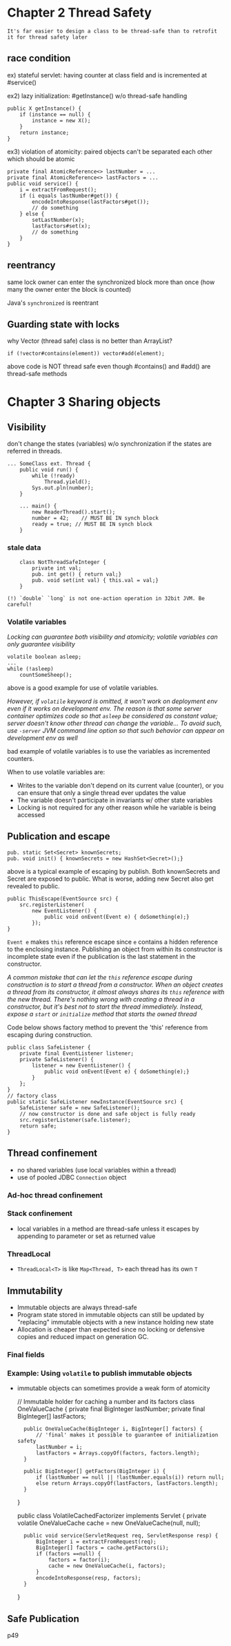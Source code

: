 # Chapter 2 Thread Safety

`It's far easier to design a class to be thread-safe than to retrofit it for thread safety later`

## race condition

ex) stateful servlet: having counter at class field and is incremented at #service()

ex2) lazy initialization: #getInstance() w/o thread-safe handling

	public X getInstance() {
		if (instance == null) {
			instance = new X();
		}
		return instance;
	}

ex3) violation of atomicity: paired objects can't be separated each other which should be atomic

	private final AtomicReference<> lastNumber = ...
	private final AtomicReference<> lastFactors = ...
	public void service() {
		i = extractFromRequest();
		if (i equals lastNumber#get()) {
			encodeIntoResponse(lastFactors#get());
			// do something
		} else {
			setLastNumber(x);
			lastFactors#set(x);
			// do something
		}
	}

## reentrancy

same lock owner can enter the synchronized block more than once (how many the owner enter the block is counted)

Java's `synchronized` is reentrant

## Guarding state with locks

why Vector (thread safe) class is no better than ArrayList?

	if (!vector#contains(element)) vector#add(element);

above code is NOT thread safe even though #contains() and #add() are thread-safe methods

# Chapter 3 Sharing objects

## Visibility

don't change the states (variables) w/o synchronization if the states are referred in threads.

	... SomeClass ext. Thread {
		public void run() {
			while (!ready)
				Thread.yield();
			Sys.out.pln(number);
		}

		... main() {
			new ReaderThread().start();
			number = 42;	// MUST BE IN synch block
			ready = true; // MUST BE IN synch block
		}

### stale data

		class NotThreadSafeInteger {
			private int val;
			pub. int get() { return val;}
			pub. void set(int val) { this.val = val;}
		}

	(!) `double` `long` is not one-action operation in 32bit JVM. Be careful!

### Volatile variables

*Locking can guarantee both visibility and atomicity; volatile variables can only guarantee visibility*

	volatile boolean asleep;
	...
	while (!asleep)
		countSomeSheep();

above is a good example for use of volatile variables.

*However, if `volatile` keyword is omitted, it won't work on deployment env even if it works on development env. The reason is that some server container optimizes code so that `asleep` be considered as constant value; server doesn't know other thread can change the variable... To avoid such, use `-server` JVM command line option so that such behavior can appear on development env as well*

bad example of volatile variables is to use the variables as incremented counters.

When to use volatile variables are:

- Writes to the variable don't depend on its current value (counter), or you can ensure that only a single thread ever updates the value
- The variable doesn't participate in invariants w/ other state variables
- Locking is not required for any other reason while he variable is being accessed

## Publication and escape

	pub. static Set<Secret> knownSecrets;
	pub. void init() { knownSecrets = new HashSet<Secret>();}

above is a typical example of escaping by publish. Both knownSecrets and Secret are exposed to public. What is worse, adding new Secret also get revealed to public.

	public ThisEscape(EventSource src) {
		src.registerListener(
			new EventListener() {
				public void onEvent(Event e) { doSomething(e);}
			});
	}

`Event e` makes `this` reference escape since `e` contains a hidden reference to the enclosing instance.
Publishing an object from within its constructor is incomplete state even if the publication is the last statement in the constructor.

*A common mistake that can let the `this` reference escape during construction is to start a thread from a constructor. When an object creates a thread from its constructor, it almost always shares its `this` reference with the new thread. There's nothing wrong with creating a thread in a constructor, but it's best not to start the thread immediately. Instead, expose a `start` or `initialize` method that starts the owned thread*

Code below shows factory method to prevent the 'this' reference from escaping during construction.

	public class SafeListener {
		private final EventListener listener;
		private SafeListener() {
			listener = new EventListener() {
				public void onEvent(Event e) { doSomething(e);}
			}
		};
	}
	// factory class
	public static SafeListener newInstance(EventSource src) {
		SafeListener safe = new SafeListener();
		// now constructor is done and safe object is fully ready
		src.registerListener(safe.listener);
		return safe;
	}

## Thread confinement

* no shared variables (use local variables within a thread)
* use of pooled JDBC `Connection` object

### Ad-hoc thread confinement

### Stack confinement

* local variables in a method are thread-safe unless it escapes by appending to parameter or set as returned value

### ThreadLocal

* `ThreadLocal<T>` is like `Map<Thread, T>` each thread has its own `T`

## Immutability

* Immutable objects are always thread-safe
* Program state stored in immutable objects can still be updated by "replacing" immutable objects with a new instance holding new state
* Allocation is cheaper than expected since no locking or defensive copies and reduced impact on generation GC.

### Final fields

### Example: Using `volatile` to publish immutable objects

* immutable objects can sometimes provide a weak form of atomicity

	// Immutable holder for caching a number and its factors
	class OneValueCache {
		private final BigInteger lastNumber;
		private final BigInteger[] lastFactors;

		public OneValueCache(BigInteger i, BigInteger[] factors) {
			// 'final' makes it possible to guarantee of initialization safety
			lastNumber = i;
			lastFactors = Arrays.copyOf(factors, factors.length);
		}

		public BigInteger[] getFactors(BigInteger i) {
			if (lastNumber == null || !lastNumber.equals(i)) return null;
			else return Arrays.copyOf(lastFactors, lastFactors.length);
		}
	}


	public class VolatileCachedFactorizer implements Servlet {
		private volatile OneValueCache cache = new OneValueCache(null, null);

		public void service(ServletRequest req, ServletResponse resp) {
			BigInteger i = extractFromRequest(req);
			BigInteger[] factors = cache.getFactors(i);
			if (factors ==null) {
				factors = factor(i);
				cache = new OneValueCache(i, factors);
			}
			encodeIntoResponse(resp, factors);
		}
	}

## Safe Publication

p49
